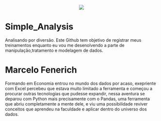 

<p align="center">
  <img src="banner.png" >
</p>

# Simple_Analysis
Analisando por diversão.
Este Github tem objetivo de registrar meus treinamentos enquanto eu vou me desenolvendo a parte de manipulação,tratamento e modelagem de dados.

# Marcelo Fenerich
Formando em Economia entrou no mundo dos dados por acaso, exepriente com Excel percebeu que estava muito limitado a ferramenta e começou a procurar outras tecnologias que pudesse expandir, nessa aventura se deparou com Python mais precisamente com o Pandas, uma ferramenta que abriu completamente a mente dele, e viu uma possibilidade reviver conceitos que aprendeu na faculdade e aplicar dentro do universo dos dados.
